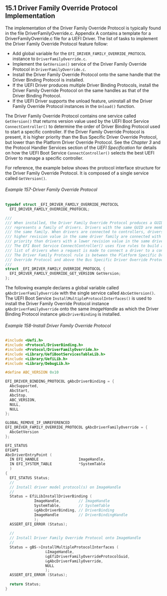 <!--- @file
  15.1 Driver Family Override Protocol Implementation

  Copyright (c) 2012-2018, Intel Corporation. All rights reserved.<BR>

  Redistribution and use in source (original document form) and 'compiled'
  forms (converted to PDF, epub, HTML and other formats) with or without
  modification, are permitted provided that the following conditions are met:

  1) Redistributions of source code (original document form) must retain the
     above copyright notice, this list of conditions and the following
     disclaimer as the first lines of this file unmodified.

  2) Redistributions in compiled form (transformed to other DTDs, converted to
     PDF, epub, HTML and other formats) must reproduce the above copyright
     notice, this list of conditions and the following disclaimer in the
     documentation and/or other materials provided with the distribution.

  THIS DOCUMENTATION IS PROVIDED BY TIANOCORE PROJECT "AS IS" AND ANY EXPRESS OR
  IMPLIED WARRANTIES, INCLUDING, BUT NOT LIMITED TO, THE IMPLIED WARRANTIES OF
  MERCHANTABILITY AND FITNESS FOR A PARTICULAR PURPOSE ARE DISCLAIMED. IN NO
  EVENT SHALL TIANOCORE PROJECT  BE LIABLE FOR ANY DIRECT, INDIRECT, INCIDENTAL,
  SPECIAL, EXEMPLARY, OR CONSEQUENTIAL DAMAGES (INCLUDING, BUT NOT LIMITED TO,
  PROCUREMENT OF SUBSTITUTE GOODS OR SERVICES; LOSS OF USE, DATA, OR PROFITS;
  OR BUSINESS INTERRUPTION) HOWEVER CAUSED AND ON ANY THEORY OF LIABILITY,
  WHETHER IN CONTRACT, STRICT LIABILITY, OR TORT (INCLUDING NEGLIGENCE OR
  OTHERWISE) ARISING IN ANY WAY OUT OF THE USE OF THIS DOCUMENTATION, EVEN IF
  ADVISED OF THE POSSIBILITY OF SUCH DAMAGE.

-->

## 15.1 Driver Family Override Protocol Implementation

The implementation of the Driver Family Override Protocol is typically found
in the file DriverFamilyOverride.c. Appendix A contains a template for a
DriverFamilyOverride.c file for a UEFI Driver. The list of tasks to implement
the Driver Family Override Protocol feature follow:
* Add global variable for the `EFI_DRIVER_FAMILY_OVERRIDE_PROTOCOL` instance to
  `DriverFamilyOverride.c`.
* Implement the `GetVersion()` service of the Driver Family Override Protocol
  in `DriverFamilyOverride.c`.
* Install the Driver Family Override Protocol onto the same handle that the
  Driver Binding Protocol is installed.
* If the UEFI Driver produces multiple Driver Binding Protocols, install the
  Driver Family Override Protocol on the same handles as that of the Driver
  Binding Protocol.
* If the UEFI Driver supports the unload feature, uninstall all the Driver
  Family Override Protocol instances in the `Unload()` function.

The Driver Family Override Protocol contains one service called `GetVersion()`
that returns version value used by the UEFI Boot Service `ConnectController()`
to determine the order of Driver Binding Protocol used to start a specific
controller. If the Driver Family Override Protocol is present, it is higher
priority than the Bus Specific Driver Override Protocol, but lower than the Platform Driver Override Protocol. See the _Chapter 3_ and the Protocol Handler Services section of the _UEFI
Specification_ for details on how the UEFI Boot Service `ConnectController()` selects the best UEFI Driver to manage a specific controller.

For reference, the example below shows the protocol interface structure for the
Driver Family Override Protocol. It is composed of a single service called
`GetVersion()`.

###### Example 157-Driver Family Override Protocol

```c
typedef struct _EFI_DRIVER_FAMILY_OVERRIDE_PROTOCOL
  EFI_DRIVER_FAMILY_OVERRIDE_PROTOCOL;

///
/// When installed, the Driver Family Override Protocol produces a GUID that
/// represents a family of drivers. Drivers with the same GUID are members of
/// the same family. When drivers are connected to controllers, drivers with a
/// higher revision value in the same driver family are connected with a higher
/// priority than drivers with a lower revision value in the same driver family.
/// The EFI Boot Service ConnectController() uses five rules to build a prioritized
/// list of drivers when a request is made to connect a driver to a controller.
/// The Driver Family Protocol rule is between the Platform Specific Driver
/// Override Protocol and above the Bus Specific Driver Override Protocol.
///
struct _EFI_DRIVER_FAMILY_OVERRIDE_PROTOCOL {
  EFI_DRIVER_FAMILY_OVERRIDE_GET_VERSION GetVersion;
};
```

The following example declares a global variable called `gAbcDriverFamilyOverride` with the single service called `AbcGetVersion()`. The UEFI Boot Service `InstallMultipleProtocolInterfaces()` is used to install the Driver Family
Override Protocol instance `gAbcDriverFamilyOverride` onto the same
_ImageHandle_ as which the Driver Binding Protocol instance `gAbcDriverBinding`
is installed.

###### Example 158-Install Driver Family Override Protocol

```c
#include <Uefi.h>
#include <Protocol/DriverBinding.h>
#include <Protocol/DriverFamilyOverride.h>
#include <Library/UefiBootServicesTableLib.h>
#include <Library/UefiLib.h>
#include <Library/DebugLib.h>

#define ABC_VERSION 0x10

EFI_DRIVER_BINDING_PROTOCOL gAbcDriverBinding = {
  AbcSupported,
  AbcStart,
  AbcStop,
  ABC_VERSION,
  NULL,
  NULL
};

GLOBAL_REMOVE_IF_UNREFERENCED
EFI_DRIVER_FAMILY_OVERRIDE_PROTOCOL gAbcDriverFamilyOverride = {
  AbcGetVersion
};

EFI_STATUS
EFIAPI
AbcDriverEntryPoint (
  IN EFI_HANDLE                  ImageHandle,
  IN EFI_SYSTEM_TABLE            *SystemTable
  )
{
  EFI_STATUS Status;
  //
  // Install driver model protocol(s) on ImageHandle
  //
  Status = EfiLibInstallDriverBinding (
             ImageHandle,        // ImageHandle
             SystemTable,        // SystemTable
             &gAbcDriverBinding, // DriverBinding
             ImageHandle         // DriverBindingHandle
             );
  ASSERT_EFI_ERROR (Status);
  
  //
  // Install Driver Family Override Protocol onto ImageHandle
  //
  Status = gBS->InstallMultipleProtocolInterfaces (
                  &ImageHandle,
                  &gEfiDriverFamilyOverrideProtocolGuid,
                  &gAbcDriverFamilyOverride,
                  NULL
                  );
  ASSERT_EFI_ERROR (Status);
  
  return Status;
}
```
